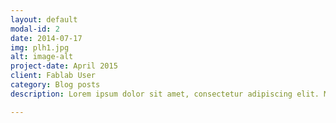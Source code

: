 ```yaml
---
layout: default
modal-id: 2
date: 2014-07-17
img: plh1.jpg
alt: image-alt
project-date: April 2015
client: Fablab User
category: Blog posts
description: Lorem ipsum dolor sit amet, consectetur adipiscing elit. Maecenas eleifend faucibus elementum. Praesent laoreet non nunc eget ornare. Etiam eu posuere arcu. Praesent id ante lorem. Mauris sed enim in tortor condimentum dignissim. Curabitur eget ultrices risus, sed porta lacus. Cras auctor fermentum lectus, porttitor tristique felis elementum vel. Sed scelerisque lacinia nulla, a posuere lorem aliquet a. Nam vitae cursus justo, eget semper lacus. Nullam felis arcu, tempus et elementum ac, vulputate at neque. Nullam lectus libero, tincidunt nec placerat in, congue et purus. Praesent suscipit urna sed pharetra venenatis. Sed vel est et ex convallis faucibus. Morbi ullamcorper, augue non pellentesque tempus, erat magna porta urna, eget dictum neque ligula tempus mauris.

---
```

